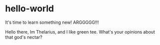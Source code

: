 # hello-world
It's time to learn something new! ARGGGGG!!!


Hello there, Im Thelarius, and I like green tee. What's your opinions about that god's nectar?
